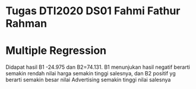 # Tugas DTI2020 DS01 Fahmi Fathur Rahman
# Multiple Regression

Didapat hasil B1 -24.975 dan B2=74.131. B1 menunjukan hasil negatif berarti semakin rendah nilai harga semakin tinggi salesnya, dan B2 positif yg berarti semakin besar nilai Advertising semakin tinggi nilai salesnya 
